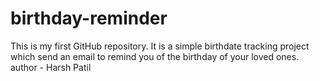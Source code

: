# birthday-reminder
This is my first GitHub repository. It is a simple birthdate tracking project which send an email to remind you of the birthday of your loved ones. 
<br>
author - Harsh Patil
